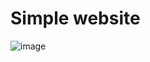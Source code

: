# Simple website
![image](https://github.com/Lenni93/testing_website/assets/43273642/7a4e01b8-b633-4371-a7e2-ee39a6c3f769)
